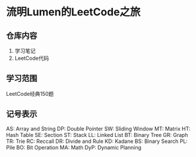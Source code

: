 # 流明Lumen的LeetCode之旅

## 仓库内容

1. 学习笔记
2. LeetCode代码

## 学习范围

LeetCode经典150题

## 记号表示

AS: Array and String
DP: Double Pointer
SW: Sliding Window
MT: Matrix
HT: Hash Table
SE: Section
ST: Stack
LL: Linked List
BT: Binary Tree
GR: Graph
TR: Trie
RC: Reccall
DR: Divide and Rule
KD: Kadane
BS: Binary Search
PL: Pile
BO: Bit Operation
MA: Math
DyP: Dynamic Planning
